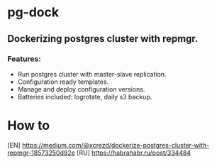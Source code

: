 # pg-dock

## Dockerizing postgres cluster with repmgr.

### Features:

 - Run postgres cluster with master-slave replication.
 - Configuration ready templates.
 - Manage and deploy configuration versions.
 - Batteries included: logrotate, daily s3 backup.

# How to
[EN] https://medium.com/@xcrezd/dockerize-postgres-cluster-with-repmgr-18573250d92e
[RU] https://habrahabr.ru/post/334484
